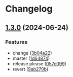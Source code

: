 # Changelog

## [1.3.0](https://github.com/Ch4s3r/mergeable/compare/v1.2.0...v1.3.0) (2024-06-24)


### Features

* change ([3b04a22](https://github.com/Ch4s3r/mergeable/commit/3b04a2291d435bca013abd2d69095a64109ec8bb))
* master ([1d64874](https://github.com/Ch4s3r/mergeable/commit/1d64874dc37837bb878763b5fb1faad125da9045))
* release please ([057c099](https://github.com/Ch4s3r/mergeable/commit/057c0998544944e7697036d720d1275781c15a49))
* revert ([9ab270b](https://github.com/Ch4s3r/mergeable/commit/9ab270b357d053f2f3864bf13aac461787baa93b))
